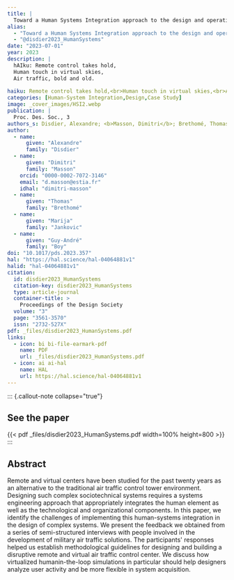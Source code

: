 ```yaml
---
title: |
  Toward a Human Systems Integration approach to the design and operation of a remote and virtual air traffic control center
alias:
  - "Toward a Human Systems Integration approach to the design and operation of a remote and virtual air traffic control center"
  - "@disdier2023_HumanSystems"
date: "2023-07-01"
year: 2023
description: |
  hAIku: Remote control takes hold,
  Human touch in virtual skies,
  Air traffic, bold and old.
  
haiku: Remote control takes hold,<br>Human touch in virtual skies,<br>Air traffic, bold and old.<br>
categories: [Human-System Integration,Design,Case Study]
image: _cover_images/HSI2.webp
publication: |
  Proc. Des. Soc., 3 
authors_s: Disdier, Alexandre; <b>Masson, Dimitri</b>; Brethomé, Thomas; Jankovic, Marija; Boy, Guy-André
author: 
  - name: 
      given: "Alexandre"
      family: "Disdier" 
  - name: 
      given: "Dimitri"
      family: "Masson"
    orcid: "0000-0002-7072-3146" 
    email: "d.masson@estia.fr" 
    idhal: "dimitri-masson" 
  - name: 
      given: "Thomas"
      family: "Brethomé" 
  - name: 
      given: "Marija"
      family: "Jankovic" 
  - name: 
      given: "Guy-André"
      family: "Boy" 
doi: "10.1017/pds.2023.357"
hal: "https://hal.science/hal-04064881v1"
halid: "hal-04064881v1"
citation:
  id: disdier2023_HumanSystems
  citation-key: disdier2023_HumanSystems
  type: article-journal
  container-title: >
    Proceedings of the Design Society
  volume: "3"
  page: "3561-3570"
  issn: "2732-527X"
pdf: _files/disdier2023_HumanSystems.pdf
links:
  - icon: bi bi-file-earmark-pdf
    name: PDF
    url: _files/disdier2023_HumanSystems.pdf
  - icon: ai ai-hal
    name: HAL
    url: https://hal.science/hal-04064881v1
---
```



::: {.callout-note collapse="true"}

## See the paper

{{< pdf _files/disdier2023_HumanSystems.pdf width=100% height=800 >}} 
:::


## Abstract

Remote and virtual centers have been studied for the past twenty years as an alternative to the traditional air traffic control tower environment. Designing such complex sociotechnical systems requires a systems engineering approach that appropriately integrates the human element as well as the technological and organizational components. In this paper, we identify the challenges of implementing this human-systems integration in the design of complex systems. We present the feedback we obtained from a series of semi-structured interviews with people involved in the development of military air traffic solutions. The participants' responses helped us establish methodological guidelines for designing and building a disruptive remote and virtual air traffic control center. We discuss how virtualized humanin-the-loop simulations in particular should help designers analyze user activity and be more flexible in system acquisition.
